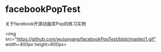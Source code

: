 # facebookPopTest
关于facebook开源动画库Pop的练习实例


<img src="https://github.com/wujunyang/facebookPopTest/blob/master/1.gif” width=400px height=600px></img>
